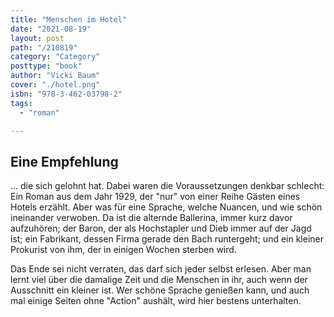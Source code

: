 ```yaml
---
title: "Menschen im Hotel"
date: "2021-08-19"
layout: post
path: "/210819"
category: "Category"
posttype: "book"
author: "Vicki Baum"
cover: "./hotel.png"
isbn: "978-3-462-03798-2"
tags:
  - "roman"

---
```

## Eine Empfehlung

... die sich gelohnt hat. Dabei waren die Voraussetzungen denkbar schlecht: Ein Roman aus dem Jahr 1929, der "nur" von einer Reihe Gästen eines Hotels erzählt. Aber was für eine Sprache, welche Nuancen, und wie schön ineinander verwoben. Da ist die alternde Ballerina, immer kurz davor aufzuhören; der Baron, der als Hochstapler und Dieb immer auf der Jagd ist; ein Fabrikant, dessen Firma gerade den Bach runtergeht; und ein kleiner Prokurist von ihm, der in einigen Wochen sterben wird.

Das Ende sei nicht verraten, das darf sich jeder selbst erlesen. Aber man lernt viel über die damalige Zeit und die Menschen in ihr, auch wenn der Ausschnitt ein kleiner ist. Wer schöne Sprache genießen kann, und auch mal einige Seiten ohne "Action" aushält, wird hier bestens unterhalten.